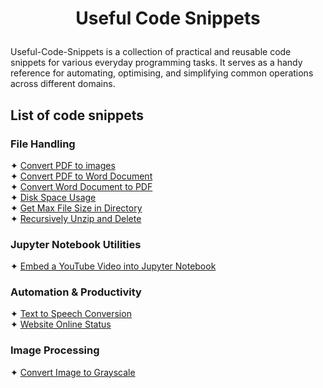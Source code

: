 # <p align="center">Useful Code Snippets</p>


Useful-Code-Snippets is a collection of practical and reusable code snippets for various everyday programming tasks. 
It serves as a handy reference for automating, optimising, and simplifying common operations across different domains.

## List of code snippets
### File Handling
✦ [Convert PDF to images](File%20Handling/PDF%20to%20Image.py)<br />
✦ [Convert PDF to Word Document](File%20Handling/Convert%20PDF%20to%20Word%20Document.py) <br />
✦ [Convert Word Document to PDF](File%20Handling/Convert%20Word%20Document%20to%20PDF.py) <br />
✦ [Disk Space Usage](File%20Handling/Disk%20Space%20Usage.py)<br />
✦ [Get Max File Size in Directory](File%20Handling/GetMaxFileSizeInDirectory.py)<br />
✦ [Recursively Unzip and Delete](File%20Handling/RecursivelyUnzip&DeleteZips.py)<br />

### Jupyter Notebook Utilities
✦ [Embed a YouTube Video into Jupyter Notebook](Jupyter%20Notebook/Embed%20A%20Youtube%20Video%20into%20JupyterNotebook.py)<br />

### Automation & Productivity
✦ [Text to Speech Conversion](Automation%20&%20Productivity/Text%20to%20Speech%20Conversion.py)<br />
✦ [Website Online Status](Automation%20&%20Productivity/Webpage%20Online%20Status.py)<br />

### Image Processing
✦ [Convert Image to Grayscale](Image%20Processing/Convert%20Image%20to%20Grayscale.py)<br />

